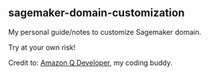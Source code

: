 ## sagemaker-domain-customization

My personal guide/notes to customize Sagemaker domain.

Try at your own risk!

Credit to: [Amazon Q Developer](https://docs.aws.amazon.com/amazonq/latest/qdeveloper-ug/what-is.html), my coding buddy.